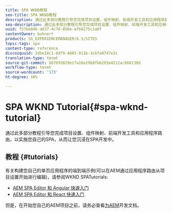 ```yaml
---
title: SPA WKND教程
seo-title: SPA WKND教程
description: 通过此多部分教程引导您完成项目设置、组件映射、前端开发工具和应用程序路由，以实施您自己的SPA，从而让您沉浸在SPA开发中。
seo-description: 通过此多部分教程引导您完成项目设置、组件映射、前端开发工具和应用程序路由，以实施您自己的SPA，从而让您沉浸在SPA开发中。
uuid: f57be84b-a037-4c76-856e-afb0275c1a0f
contentOwner: bohnert
products: SG_EXPERIENCEMANAGER/6.5/SITES
topic-tags: spa
content-type: reference
discoiquuid: 2dbe18c1-8d79-4685-911b-3c6fe87d7e2c
translation-type: tm+mt
source-git-commit: b67693829e1fa16e29b8fb6293e4212ac866130d
workflow-type: tm+mt
source-wordcount: '173'
ht-degree: 10%

---
```



# SPA WKND Tutorial{#spa-wknd-tutorial}

通过此多部分教程引导您完成项目设置、组件映射、前端开发工具和应用程序路由，以实施您自己的SPA，从而让您沉浸在SPA开发中。

## 教程 {#tutorials}

有关构建您自己的单页应用程序的端到端示例(可以在AEM通过应用程序路由从项目设置开始进行编辑)，请参阅WKND SPATutorials:

* [AEM SPA Editor 和 Angular 快速入门](https://docs.adobe.com/content/help/en/experience-manager-learn/spa-angular-tutorial/overview.html)
* [AEM SPA Editor 和 React 快速入门](https://docs.adobe.com/content/help/en/experience-manager-learn/spa-react-tutorial/overview.html)

但是，在开始您自己的AEM项目之前，请务必查看[为AEM](/help/sites-developing/spa-architecture.md)开发文档。

